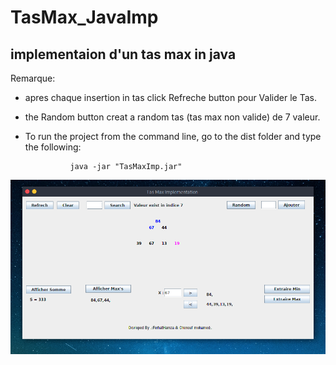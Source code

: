 # TasMax_JavaImp
implementaion d'un tas max in java
-----------------------------------
Remarque:

  - apres chaque insertion in tas click Refreche button pour Valider le Tas.
  
  - the Random button creat a random tas (tas max non valide) de 7 valeur.

  - To run the project from the command line, go to the dist folder and type the following:

                  java -jar "TasMaxImp.jar" 


![capture](https://github.com/FerhatHamza/TasMax_JavaImp/blob/master/19.png)
